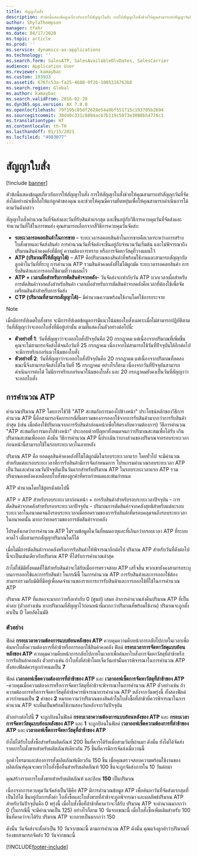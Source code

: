 ```yaml
---
title: สัญญาใบสั่ง
description: หัวข้อนี้แสดงข้อมูลเกี่ยวกับการให้สัญญาใบสั่ง การให้สัญญาใบสั่งช่วยให้คุณสามารถทำสัญญาวันที่จัดส่งได้อย่างน่าเชื่อถือให้แก่ลูกค้าของคุณ และช่วยให้คุณมีความยืดหยุ่นเพื่อให้คุณสามารถดำเนินการได้ตามวันดังกล่าว
author: ShylaThompson
manager: tfehr
ms.date: 04/17/2020
ms.topic: article
ms.prod: ''
ms.service: dynamics-ax-applications
ms.technology: ''
ms.search.form: SalesATP, SalesAvailableDlvDates, SalesCarrier
audience: Application User
ms.reviewer: kamaybac
ms.custom: 193933
ms.assetid: 676fc53a-fa25-4688-9f26-1005316763b8
ms.search.region: Global
ms.author: kamaybac
ms.search.validFrom: 2016-02-28
ms.dyn365.ops.version: AX 7.0.0
ms.openlocfilehash: 79f195c85df2628e54a9bf551715c193705b2694
ms.sourcegitcommit: 38d40c331c8894acb7b119c5073e3088b54776c1
ms.translationtype: HT
ms.contentlocale: th-TH
ms.lasthandoff: 01/15/2021
ms.locfileid: "4983077"
---
```

# <a name="order-promising"></a>สัญญาใบสั่ง

[!include [banner](../includes/banner.md)]

หัวข้อนี้แสดงข้อมูลเกี่ยวกับการให้สัญญาใบสั่ง การให้สัญญาใบสั่งช่วยให้คุณสามารถทำสัญญาวันที่จัดส่งได้อย่างน่าเชื่อถือให้แก่ลูกค้าของคุณ และช่วยให้คุณมีความยืดหยุ่นเพื่อให้คุณสามารถดำเนินการได้ตามวันดังกล่าว

สัญญาใบสั่งคำนวณวันที่จัดส่งและวันที่รับสินค้าแรกสุด และขึ้นอยู่กับวิธีการควบคุมวันที่จัดส่งและจำนวนวันที่ใช้ในการขนส่ง คุณสามารถเลือกจากสี่วิธีการควบคุมวันจัดส่ง:

-   **ระยะเวลารอคอยสินค้าในการขาย** – ระยะเวลารอคอยสินค้าในการขายคือเวลาระหว่างการสร้างใบสั่งขายและจัดส่งสินค้า การคำนวณวันที่จัดส่งจะขึ้นอยู่กับจำนวนวันเริ่มต้น และไม่พิจารณาถึงปริมาณสินค้าคงคลังที่มีอยู่ ความต้องการทราบ หรือการจัดหาวัสดุที่วางแผนไว้
-   **ATP (ปริมาณที่ให้สัญญาได้)** – ATP คือปริมาณของสินค้าที่พร้อมใช้งานและสามารถสัญญากับลูกค้าในวันที่ที่ระบุ การคำนวณ ATP รวมสินค้าคงคลังที่ไม่ได้ผูกมัด ระยะเวลารอคอยสินค้า การรับสินค้าและการออกใช้ตามที่วางแผนไว้
-   **ATP + เวลาเผื่อสำหรับการตัดสินค้าจากคลัง**– วันจัดส่งจะเท่ากับวัน ATP บวกเวลาเผื่อสำหรับการตัดสินค้าจากคลังสำหรับสินค้า เวลาเผื่อสำหรับการตัดสินค้าจากคลังคือเวลาที่ต้องใช้เพื่อจัดเตรียมสินค้าสำหรับการจัดส่ง
-   **CTP (ปริมาณที่สามารถสัญญาได้)**– มีคำนวณความพร้อมใช้งานโดยใช้การกระจาย

> [!NOTE]
> เมื่อมีการอัปเดตใบสั่งขาย จะมีการอัปเดตข้อมูลการมีแนวโน้มของใบสั่งเฉพาะเมื่อไม่สามารถปฏิบัติตามวันที่สัญญาว่าจะออกใบสั่งที่มีอยู่เท่านั้น ตามที่แสดงในตัวอย่างต่อไปนี้:
> 
> - **ตัวอย่างที่ 1**: วันที่สัญญาว่าจะออกใบสั่งปัจจุบันคือ 20 กรกฎาคม แต่เนื่องจากปริมาณที่เพิ่มขึ้น คุณจะไม่สามารถจัดส่งได้จนถึงวันที่ 25 กรกฎาคม เนื่องจากไม่สามารถใช้วันที่ปัจจุบันได้อีกต่อไป จะมีการทริกเกอร์แนวโน้มของใบสั่ง
> -  **ตัวอย่างที่ 2**: วันที่สัญญาว่าจะออกใบสั่งปัจจุบันคือ 20 กรกฎาคม แต่เนื่องจากปริมาณที่ลดลง ขณะนี้จึงสามารถจัดส่งได้ในวันที่ 15 กรกฎาคม อย่างไรก็ตาม เนื่องจากวันที่ปัจจุบันสามารถดำเนินการต่อได้ ไม่มีการทริกเกอร์แนวโน้มของใบสั่ง และ 20 กรกฎาคมยังคงเป็นวันที่สัญญาว่าจะออกใบสั่ง

## <a name="atp-calculations"></a>การคำนวณ ATP
คำนวณปริมาณ ATP โดยการใช้วิธี "ATP สะสมกับการมองไปข้างหน้า" ประโยชน์หลักของวิธีการคำนวณ ATP นี้คือสามารถจัดการกรณีที่ผลรวมของการออกใช้จากการรับสินค้ามากกว่าการรับสินค้าล่าสุด (เช่น เมื่อต้องใช้ปริมาณจากการรับสินค้าก่อนหน้าเพื่อให้ตรงกับความต้องการ) วิธีการคำนวณ "ATP สะสมกับการมองไปข้างหน้า" ประกอบด้วยปัญหาทั้งหมดจนกว่าปริมาณสะสมเพื่อได้รับ เกินปริมาณสะสมเพื่อออก ดังนั้น วิธีการคำนวณ ATP นี้ประเมินว่าบางส่วนของปริมาณจากรอบระยะเวลาก่อนหน้านี้สามารถใช้ในรอบระยะเวลาในภายหลัง  

ปริมาณ ATP คือ ยอดดุลสินค้าคงคลังที่ไม่ได้ผูกมัดในรอบระยะเวลาแรก โดยทั่วไป จะมีคำนวณสำหรับแต่ละรอบระยะเวลาที่การรับสินค้ามีการจัดกำหนดการ โปรแกรมคำนวณรอบระยะเวลา ATP เป็นวันและคำนวณวันปัจจุบันเป็นวันแรกสำหรับปริมาณ ATP ในรอบระยะเวลาแรก ATP รวมปริมาณคงคลังคงเหลือลบใบสั่งของลูกค้าที่ครบกำหนดและพ้นกำหนด  

ATP คำนวณโดยใช้สูตรดังต่อไปนี้  

ATP = ATP สำหรับรอบระยะเวลาก่อนหน้า + การรับสินค้าสำหรับรอบระยะเวลาปัจจุบัน - การตัดสินค้าจากคลังสำหรับรอบระยะเวลาปัจจุบัน - ปริมาณการตัดสินค้าจากคลังสุทธิสำหรับแต่ละรอบระยะเวลาในอนาคตจนถึงรอบระยะเวลาเมื่อยอดรวมของการรับสินค้าที่ครอบคลุมจนถึงรอบระยะเวลาในอนาคตนั้น มากกว่ายอดรวมของการตัดสินค้าจากคลัง  

โปรดสังเกตว่าการคำนวณ ATP ไม่รวมข้อมูลในวันที่หมดอายุและที่เกินกว่ากรอบเวลา ATP ที่ระบบคาดไว้ เมื่อสามารถสัญญาปริมาณใดก็ได้

เมื่อไม่มีการตัดสินค้าจากคลังหรือการรับสินค้าให้พิจารณาอีกต่อไป ปริมาณ ATP สำหรับวันที่ดังต่อไปนี้จะเป็นเช่นเดียวกับปริมาณ ATP ที่ได้รับการคำนวณล่าสุด  

ถ้าไม่ใช่มิติทั้งหมดที่ใช้สำหรับสินค้าจะได้รับเมื่อการตรวจสอบ ATP เสร็จสิ้น พวกเขายังคงสามารถระบุบนการออกใช้และการรับสินค้า ในกรณีนี้ ในการคำนวณ ATP การรับสินค้าและการออกใช้ต้องสามารถรวมกับมิติที่มีอยู่เพื่อลดจำนวนของรายการการรับสินค้าและการออกใช้ที่ใช้ในการคำนวณ ATP  

ปริมาณ ATP ที่แสดงจะมากกว่าหรือเท่ากับ 0 (ศูนย์) เสมอ ถ้าการคำนวณส่งคืนปริมาณ ATP ที่เป็นค่าลบ (ตัวอย่างเช่น หากปริมาณที่สัญญาไว้ก่อนหน้านี้มากกว่าปริมาณที่พร้อมใช้งาน) ปริมาณจะถูกตั้งค่าเป็น 0 โดยอัตโนมัติ

### <a name="example"></a>ตัวอย่าง

ฟิลด์ **กรอบเวลาความต้องการแบบย้อนหลังของ ATP** ควบคุมความคืบหน้าการกลับไปภายในเวลาเพื่อค้นหาใบสั่งความต้องการที่ล่าช้าหรือการออกใช้สินค้าคงคลัง ฟิลด์ **กรอบเวลาการจัดหาวัสดุแบบย้อนหลังของ ATP** ควบคุมความคืบหน้าการกลับไปภายในเวลาเพื่อค้นหาใบสั่งการจัดหาวัสดุที่ล่าช้าหรือการรับสินค้าคงคลัง ตัวอย่างเช่น ถ้าใบสั่งที่ล่าช้าโดยเจ็ดวันเท่านั้นควรพิจารณาในการคำนวณ ATP ทั้งสองฟิลด์ควรถูกกำหนดเป็น **7**  

ฟิลด์ **เวลาออฟเซ็ตความต้องการที่ล่าช้าของ ATP** และ **เวลาออฟเซ็ตการจัดหาวัสดุที่ล่าช้าของ ATP** -ควบคุมเมื่อความต้องการหรือการจัดหาวัสดุที่ล่าช้าจะพิจารณาในการคำนวณ ATP ตัวอย่างเช่น ถ้าความต้องการหรือการจัดหาวัสดุที่ล่าช้าควรพิจารณาการคำนวณ ATP หลังจากวันพรุ่งนี้ ทั้งสองฟิลด์ควรกำหนดเป็น **2** ค่าของ **2** หมายความว่าปริมาณของสินค้าในใบสั่งซื้อที่ล่าช้าที่ควรพิจารณาในการคำนวณ ATP จะเห็นเป็นพร้อมใช้งานสองวันหลังจากวันปัจจุบัน  

ตัวอย่างต่อไปนี้ **7** จะถูกป้อนในฟิลด์ **กรอบเวลาความต้องการแบบย้อนหลังของ ATP** และ **กรอบเวลาการจัดหาวัสดุแบบย้อนหลังของ ATP** และ **1** จะถูกป้อนในฟิลด์ **เวลาออฟเซ็ตความต้องการที่ล่าช้าของ ATP** และ **เวลาออฟเซ็ตการจัดหาวัสดุที่ล่าช้าของ ATP**  

ยังไม่ได้รับใบสั่งซื้อสำหรับผลิตภัณฑ์ 200 ชิ้นที่ควรได้รับเมื่อสามวันที่ผ่านมา ดังนั้น ยังไม่ได้จัดส่งรายการใบสั่งขายสำหรับผลิตภัณฑ์เดียวกัน 75 ชิ้นที่ควรมีการจัดส่งเมื่อวานนี้  

ลูกค้าโทรมาและต้องการรสั่งผลิตภัณฑ์เดียวกัน 150 ชิ้น เมื่อคุณตรวจสอบความพร้อมใช้งานของผลิตภัณฑ์คุณจะพบว่าใบสั่งซื้ออื่นสำหรับผลิตภัณฑ์ 100 ชิ้นจะถูกจัดส่งภายใน 10 วันต่อมา  

คุณสร้างรายการใบสั่งขายสำหรับผลิตภัณฑ์ และป้อน **150** เป็นปริมาณ  

เนื่องจากการควบคุมวันจัดส่งเป็นวิธีคือ ATP มีการคำนวณข้อมูล ATP เพื่อค้นหาวันที่จัดส่งแรกสุดที่เป็นไปได้ ขึ้นอยู่กับการตั้งค่า ใบสั่งซื้อและใบสั่งขายที่ล่าช้าจะถูกพิจารณา และผลลัพธ์ปริมาณ ATP สำหรับวันปัจจุบันคือ 0 พรุ่งนี้ เมื่อใบสั่งซื้อที่ล่าช้าที่คาดว่าจะได้รับ ปริมาณ ATP จะคำนวณมากกว่า 0 (ในกรณีนี้ จะมีคำนวณเป็น 125) อย่างไรก็ตาม 10 วันจากขณะนี้ เมื่อใบสั่งซื้อเพิ่มเติมสำหรับ 100 ชิ้นที่คาดว่าจะได้รับ ปริมาณ ATP จะกลายเป็นมากกว่า 150  

ดังนั้น วันจัดส่งจะตั้งค่าเป็น 10 วันจากขณะนี้ ตามการคำนวณ ATP ดังนั้น คุณแจ้งลูกค้าว่าปริมาณที่ร้องขอสามารถจัดส่ง 10 วันจากขณะนี้





[!INCLUDE[footer-include](../../includes/footer-banner.md)]
